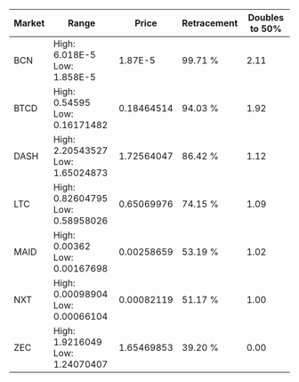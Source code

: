 | Market | Range | Price| Retracement | Doubles to 50% |
| --- | --- | --- | --- | --- |
| BCN | High: 6.018E-5<br />Low: 1.858E-5 | 1.87E-5 | 99.71 % | 2.11 |
| BTCD | High: 0.54595<br />Low: 0.16171482 | 0.18464514 | 94.03 % | 1.92 |
| DASH | High: 2.20543527<br />Low: 1.65024873 | 1.72564047 | 86.42 % | 1.12 |
| LTC | High: 0.82604795<br />Low: 0.58958026 | 0.65069976 | 74.15 % | 1.09 |
| MAID | High: 0.00362<br />Low: 0.00167698 | 0.00258659 | 53.19 % | 1.02 |
| NXT | High: 0.00098904<br />Low: 0.00066104 | 0.00082119 | 51.17 % | 1.00 |
| ZEC | High: 1.9216049<br />Low: 1.24070407 | 1.65469853 | 39.20 % | 0.00 |
